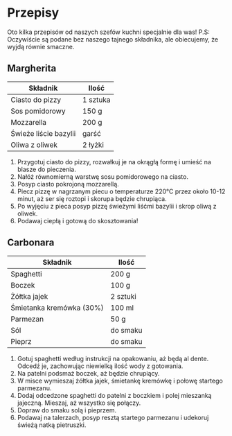 # Przepisy


Oto kilka przepisów od naszych szefów kuchni specjalnie dla was!
P.S: Oczywiście są podane bez naszego tajnego składnika, ale obiecujemy, że wyjdą równie smaczne.

## Margherita

| Składnik                 | Ilość   |
|-------------------------|---------|
| Ciasto do pizzy         | 1 sztuka |
| Sos pomidorowy          | 150 g   |
| Mozzarella              | 200 g   |
| Świeże liście bazylii   | garść   |
| Oliwa z oliwek           | 2 łyżki |

1. Przygotuj ciasto do pizzy, rozwałkuj je na okrągłą formę i umieść na blasze do pieczenia.
2. Nałóż równomierną warstwę sosu pomidorowego na ciasto.
3. Posyp ciasto pokrojoną mozzarellą.
4. Piecz pizzę w nagrzanym piecu o temperaturze 220°C przez około 10-12 minut, aż ser się roztopi i skorupa będzie chrupiąca.
5. Po wyjęciu z pieca posyp pizzę świeżymi liśćmi bazylii i skrop oliwą z oliwek.
6. Podawaj ciepłą i gotową do skosztowania!

## Carbonara

| Składnik                 | Ilość   |
|-------------------------|---------|
| Spaghetti                | 200 g   |
| Boczek                   | 100 g   |
| Żółtka jajek             | 2 sztuki|
| Śmietanka kremówka (30%) | 100 ml  |
| Parmezan                 | 50 g    |
| Sól                      | do smaku|
| Pieprz                   | do smaku|


1. Gotuj spaghetti według instrukcji na opakowaniu, aż będą al dente. Odcedź je, zachowując niewielką ilość wody z gotowania.
2. Na patelni podsmaż boczek, aż będzie chrupiący.
3. W misce wymieszaj żółtka jajek, śmietankę kremówkę i połowę startego parmezanu.
4. Dodaj odcedzone spaghetti do patelni z boczkiem i polej mieszanką jajeczną. Mieszaj, aż wszystko się połączy.
5. Dopraw do smaku solą i pieprzem.
6. Podawaj na talerzach, posyp resztą startego parmezanu i udekoruj świeżą natką pietruszki.
